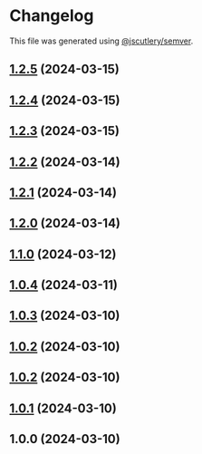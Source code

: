 # Changelog

This file was generated using [@jscutlery/semver](https://github.com/jscutlery/semver).

## [1.2.5](https://github.com/fss-fmi/fmicodes/compare/v1.2.4...v1.2.5) (2024-03-15)

## [1.2.4](https://github.com/fss-fmi/fmicodes/compare/v1.2.3...v1.2.4) (2024-03-15)

## [1.2.3](https://github.com/fss-fmi/fmicodes/compare/v1.2.2...v1.2.3) (2024-03-15)

## [1.2.2](https://github.com/fss-fmi/fmicodes/compare/v1.2.1...v1.2.2) (2024-03-14)

## [1.2.1](https://github.com/fss-fmi/fmicodes/compare/v1.2.0...v1.2.1) (2024-03-14)

## [1.2.0](https://github.com/fss-fmi/fmicodes/compare/v1.1.0...v1.2.0) (2024-03-14)

## [1.1.0](https://github.com/fss-fmi/fmicodes/compare/v1.0.4...v1.1.0) (2024-03-12)

## [1.0.4](https://github.com/fss-fmi/fmicodes/compare/v1.0.3...v1.0.4) (2024-03-11)

## [1.0.3](https://github.com/fss-fmi/fmicodes/compare/v1.0.2...v1.0.3) (2024-03-10)

## [1.0.2](https://github.com/fss-fmi/fmicodes/compare/v1.0.1...v1.0.2) (2024-03-10)

## [1.0.2](https://github.com/fss-fmi/fmicodes/compare/v1.0.1...v1.0.2) (2024-03-10)

## [1.0.1](https://github.com/fss-fmi/fmicodes/compare/v1.0.0...v1.0.1) (2024-03-10)

## 1.0.0 (2024-03-10)
